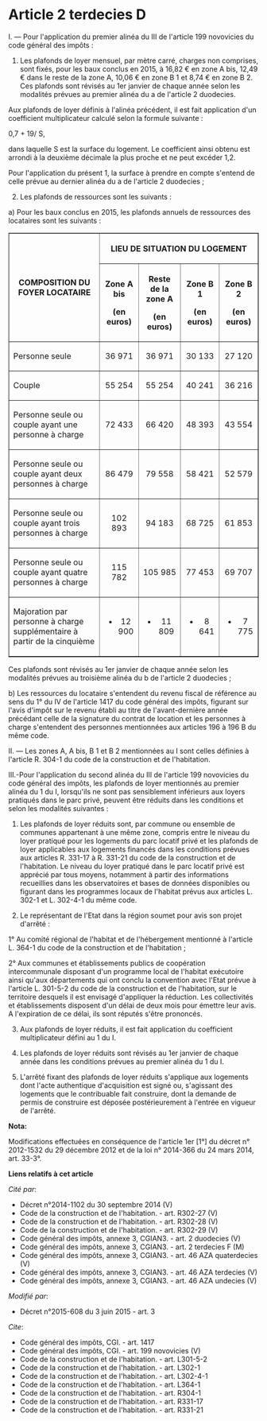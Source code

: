 # Article 2 terdecies D

I. ― Pour l'application du premier alinéa du III de l'article 199 novovicies du code général des impôts : 

1. Les plafonds de loyer mensuel, par mètre carré, charges non comprises, sont fixés, pour les baux conclus en 2015, à 16,82
€ en zone A bis, 12,49 € dans le reste de la zone A, 10,06 € en zone B 1 et 8,74 € en zone B 2. Ces plafonds sont révisés au
1er janvier de chaque année selon les modalités prévues au premier alinéa du a de l'article 2 duodecies. 

Aux plafonds de loyer définis à l'alinéa précédent, il est fait application d'un coefficient multiplicateur calculé selon la
formule suivante : 

0,7 + 19/ S, 

dans laquelle S est la surface du logement. Le coefficient ainsi obtenu est arrondi à la deuxième décimale la plus proche et
ne peut excéder 1,2. 

Pour l'application du présent 1, la surface à prendre en compte s'entend de celle prévue au dernier alinéa du a de l'article
2 duodecies ; 

2. Les plafonds de ressources sont les suivants : 

a) Pour les baux conclus en 2015, les plafonds annuels de ressources des locataires sont les suivants : 

<table border="1">
    <tbody>
      <tr>
        <th rowspan="2">COMPOSITION DU FOYER LOCATAIRE

</th>
        <th colspan="4">

LIEU DE SITUATION DU LOGEMENT

</th>
      </tr>
      <tr>
        <th>

Zone A bis 

(en euros)

</th>
        <th>

Reste de la zone A 

(en euros)

</th>
        <th>

Zone B 1 

(en euros)

</th>
        <th>

Zone B 2 

(en euros)

</th>
      </tr>
      <tr>
        <td align="left" valign="middle">

Personne seule

</td>
        <td valign="middle" align="center">

36 971

</td>
        <td valign="middle" align="center">

36 971

</td>
        <td valign="middle" align="center">

30 133

</td>
        <td align="center" valign="middle">

27 120

</td>
      </tr>
      <tr>
        <td valign="middle" align="left">

Couple

</td>
        <td valign="middle" align="center">

55 254

</td>
        <td valign="middle" align="center">

55 254

</td>
        <td valign="middle" align="center">

40 241

</td>
        <td valign="middle" align="center">

36 216

</td>
      </tr>
      <tr>
        <td align="left" valign="middle">

Personne seule ou couple ayant une personne à charge

</td>
        <td align="center" valign="middle">

72 433

</td>
        <td align="center" valign="middle">

66 420

</td>
        <td align="center" valign="middle">

48 393

</td>
        <td align="center" valign="middle">

43 554

</td>
      </tr>
      <tr>
        <td valign="middle" align="left">

Personne seule ou couple ayant deux personnes à charge

</td>
        <td align="center" valign="middle">

86 479

</td>
        <td align="center" valign="middle">

79 558

</td>
        <td align="center" valign="middle">

58 421

</td>
        <td valign="middle" align="center">

52 579

</td>
      </tr>
      <tr>
        <td valign="middle" align="left">

Personne seule ou couple ayant trois personnes à charge

</td>
        <td align="center" valign="middle">

102 893

</td>
        <td valign="middle" align="center">

94 183

</td>
        <td align="center" valign="middle">

68 725

</td>
        <td valign="middle" align="center">

61 853

</td>
      </tr>
      <tr>
        <td valign="middle" align="left">

Personne seule ou couple ayant quatre personnes à charge

</td>
        <td align="center" valign="middle">

115 782

</td>
        <td align="center" valign="middle">

105 985

</td>
        <td align="center" valign="middle">

77 453

</td>
        <td valign="middle" align="center">

69 707

</td>
      </tr>
      <tr>
        <td align="left" valign="middle">

Majoration par personne à charge supplémentaire à partir de la cinquième

</td>
        <td align="center" valign="middle">

+ 12 900

</td>
        <td valign="middle" align="center">

+ 11 809

</td>
        <td valign="middle" align="center">

+ 8 641

</td>
        <td valign="middle" align="center">

+ 7 775</td>
      </tr>
    </tbody>
  </table>

Ces plafonds sont révisés au 1er janvier de chaque année selon les modalités prévues au troisième alinéa du b de l'article 2
duodecies ; 

b) Les ressources du locataire s'entendent du revenu fiscal de référence au sens du 1° du IV de l'article 1417 du code
général des impôts, figurant sur l'avis d'impôt sur le revenu établi au titre de l'avant-dernière année précédant celle de la
signature du contrat de location et les personnes à charge s'entendent des personnes mentionnées aux articles 196 à 196 B du
même code. 

II. ― Les zones A, A bis, B 1 et B 2 mentionnées au I sont celles définies à l'article R. 304-1 du code de la construction et
de l'habitation. 

III.-Pour l'application du second alinéa du III de l'article 199 novovicies du code général des impôts, les plafonds de loyer
mentionnés au premier alinéa du 1 du I, lorsqu'ils ne sont pas sensiblement inférieurs aux loyers pratiqués dans le parc
privé, peuvent être réduits dans les conditions et selon les modalités suivantes : 

1. Les plafonds de loyer réduits sont, par commune ou ensemble de communes appartenant à une même zone, compris entre le
niveau du loyer pratiqué pour les logements du parc locatif privé et les plafonds de loyer applicables aux logements financés
dans les conditions prévues aux articles R. 331-17 à R. 331-21 du code de la construction et de l'habitation. Le niveau du
loyer pratiqué dans le parc locatif privé est apprécié par tous moyens, notamment à partir des informations recueillies dans
les observatoires et bases de données disponibles ou figurant dans les programmes locaux de l'habitat prévus aux articles L.
302-1 et L. 302-4-1 du même code. 

2. Le représentant de l'Etat dans la région soumet pour avis son projet d'arrêté : 

1° Au comité régional de l'habitat et de l'hébergement mentionné à l'article L. 364-1 du code de la construction et de
l'habitation ; 

2° Aux communes et établissements publics de coopération intercommunale disposant d'un programme local de l'habitat
exécutoire ainsi qu'aux départements qui ont conclu la convention avec l'Etat prévue à l'article L. 301-5-2 du code de la
construction et de l'habitation, sur le territoire desquels il est envisagé d'appliquer la réduction. Les collectivités et
établissements disposent d'un délai de deux mois pour émettre leur avis. A l'expiration de ce délai, ils sont réputés s'être
prononcés. 

3. Aux plafonds de loyer réduits, il est fait application du coefficient multiplicateur défini au 1 du I. 

4. Les plafonds de loyer réduits sont révisés au 1er janvier de chaque année dans les conditions prévues au premier alinéa du
1 du I. 

5. L'arrêté fixant des plafonds de loyer réduits s'applique aux logements dont l'acte authentique d'acquisition est signé ou,
s'agissant des logements que le contribuable fait construire, dont la demande de permis de construire est déposée
postérieurement à l'entrée en vigueur de l'arrêté.

**Nota:**

Modifications effectuées en conséquence de l'article 1er [1°] du décret n° 2012-1532 du 29 décembre 2012 et de la loi n°
2014-366 du 24 mars 2014, art. 33-3°.

**Liens relatifs à cet article**

_Cité par_:

  - Décret n°2014-1102 du 30 septembre 2014 (V)
  - Code de la construction et de l'habitation. - art. R302-27 (V)
  - Code de la construction et de l'habitation. - art. R302-28 (V)
  - Code de la construction et de l'habitation. - art. R302-29 (V)
  - Code général des impôts, annexe 3, CGIAN3. - art. 2 duodecies (V)
  - Code général des impôts, annexe 3, CGIAN3. - art. 2 terdecies F (M)
  - Code général des impôts, annexe 3, CGIAN3. - art. 46 AZA quaterdecies (V)
  - Code général des impôts, annexe 3, CGIAN3. - art. 46 AZA terdecies (V)
  - Code général des impôts, annexe 3, CGIAN3. - art. 46 AZA undecies (V)

_Modifié par_:

  - Décret n°2015-608 du 3 juin 2015 - art. 3

_Cite_:

  - Code général des impôts, CGI. - art. 1417
  - Code général des impôts, CGI. - art. 199 novovicies (V)
  - Code de la construction et de l'habitation. - art. L301-5-2
  - Code de la construction et de l'habitation. - art. L302-1
  - Code de la construction et de l'habitation. - art. L302-4-1
  - Code de la construction et de l'habitation. - art. L364-1
  - Code de la construction et de l'habitation. - art. R304-1
  - Code de la construction et de l'habitation. - art. R331-17
  - Code de la construction et de l'habitation. - art. R331-21
